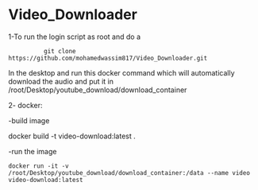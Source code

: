 # Video_Downloader

1-To run the login script as root and do a

              git clone https://github.com/mohamedwassim817/Video_Downloader.git

In the desktop and run this docker command which will automatically download the audio and put it in     
 /root/Desktop/youtube_download/download_container

2- docker: 
   
   -build image 
  
   docker build -t video-download:latest .
   
   -run the image  
   
    docker run -it -v /root/Desktop/youtube_download/download_container:/data --name video video-download:latest
